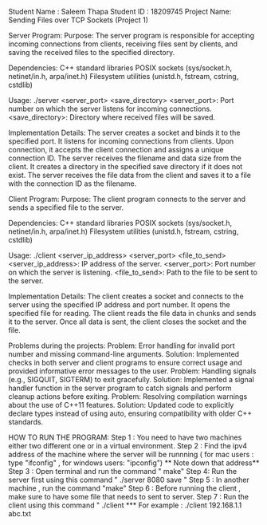 Student Name :  Saleem Thapa
Student ID : 18209745
Project Name: Sending Files over TCP Sockets (Project 1)

Server Program:
Purpose:
The server program is responsible for accepting incoming connections from clients, receiving files sent by clients, and saving the received files to the specified directory.

Dependencies:
C++ standard libraries
POSIX sockets (sys/socket.h, netinet/in.h, arpa/inet.h)
Filesystem utilities (unistd.h, fstream, cstring, cstdlib)

Usage:
./server <server_port> <save_directory>
<server_port>: Port number on which the server listens for incoming connections.
<save_directory>: Directory where received files will be saved.

Implementation Details:
The server creates a socket and binds it to the specified port.
It listens for incoming connections from clients.
Upon connection, it accepts the client connection and assigns a unique connection ID.
The server receives the filename and data size from the client.
It creates a directory in the specified save directory if it does not exist.
The server receives the file data from the client and saves it to a file with the connection ID as the filename.

Client Program:
Purpose:
The client program connects to the server and sends a specified file to the server.

Dependencies:
C++ standard libraries
POSIX sockets (sys/socket.h, netinet/in.h, arpa/inet.h)
Filesystem utilities (unistd.h, fstream, cstring, cstdlib)

Usage:
./client <server_ip_address> <server_port> <file_to_send>
<server_ip_address>: IP address of the server.
<server_port>: Port number on which the server is listening.
<file_to_send>: Path to the file to be sent to the server.

Implementation Details:
The client creates a socket and connects to the server using the specified IP address and port number.
It opens the specified file for reading.
The client reads the file data in chunks and sends it to the server.
Once all data is sent, the client closes the socket and the file.

Problems during the projects:
Problem: Error handling for invalid port number and missing command-line arguments.
  Solution: Implemented checks in both server and client programs to ensure correct usage and provided informative error messages to the user.
Problem: Handling signals (e.g., SIGQUIT, SIGTERM) to exit gracefully.
  Solution: Implemented a signal handler function in the server program to catch signals and perform cleanup actions before exiting.
Problem: Resolving compilation warnings about the use of C++11 features.
  Solution: Updated code to explicitly declare types instead of using auto, ensuring compatibility with older C++ standards.

HOW TO RUN THE PROGRAM:
Step 1 : You need to have two machines either two different one or in a virtual environment.
Step 2 : Find the ipv4 address of the machine where the server will be runnning ( for mac users : type "ifconfig" , for windows users: "ipconfig")
** Note down that address**
Step 3 : Open terminal and run the command " make"
Step 4: Run the server first using  this command " ./server 8080 save "
Step 5 : In another machine , run the command "make"
Step 6 : Before running the client , make sure to have some file that needs to sent to server.
Step 7 : Run the client using this command " ./client <ip address of the server> <filename>
*** For example : ./client 192.168.1.1 abc.txt
